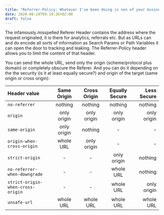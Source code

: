```yaml
---
title: "Referrer-Policy: Whatever I've been doing is non of your business"
date: 2020-08-24T09:19:26+02:00
draft: false
---
```


The infamously misspelled Referer Header contains the address where the request originated, it is there for analytics, referrals etc. But as URLs can and do encode all sorts of information as Search Params or Path Variables it can open the door to tracking and leaking.  The Referrer-Policy header allows you to limit the content of that header.

You can send the whole URL, send only the origin (scheme/protocol plus domain) or completely obscure the Referer. And you can do it depending on the the security (is it at least equally secure?) and origin of the target (same origin or cross origin):

| Header value                      | Same Origin   | Cross Origin  | Equally Secure | Less Secure
| :-------------------------------- | :-----------: | :-----------: | :------------: | ------------: |
| `no-referrer`                     | nothing       | nothing       | nothing        | nothing       |
| `origin`                          | only origin   | only origin   | only origin    | only origin   |
| `same-origin`                     | only origin   | nothing       | -              | -             |
| `origin-when-cross-origin`        | whole URL     | only origin   | -              | -             |
| `strict-origin`                   | -             | -             | only origin    | nothing       |
| `no-referrer-when-downgrade`      | -             | -             | whole URL      | nothing       |
| `strict-origin-when-cross-origin` | -             | -             | whole URL      | only origin   |
| `unsafe-url`                      | whole URL     | whole URL     | whole URL      | whole URL     |
